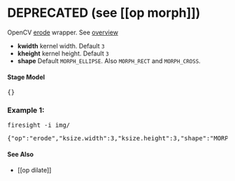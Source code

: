 # DEPRECATED (see [[op morph]])

OpenCV [erode](http://docs.opencv.org/modules/imgproc/doc/filtering.html?highlight=erode#erode) wrapper. See [overview](http://docs.opencv.org/doc/tutorials/imgproc/erosion_dilatation/erosion_dilatation.html)

* **kwidth** kernel width. Default `3`
* **kheight** kernel height. Default `3`
* **shape** Default `MORPH_ELLIPSE`. Also `MORPH_RECT` and `MORPH_CROSS`.

#### Stage Model
<pre>{}</pre>

### Example 1: 
<pre>firesight -i img/</pre>
<pre>{"op":"erode","ksize.width":3,"ksize.height":3,"shape":"MORPH_ELLIPSE"}</pre>

#### See Also
* [[op dilate]]
